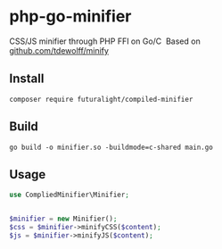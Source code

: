 # php-go-minifier
CSS/JS minifier through PHP FFI on Go/C&nbsp;
Based on [github.com/tdewolff/minify](https://github.com/tdewolff/minify)
## Install
```console
composer require futuralight/compiled-minifier
```
## Build
```console
go build -o minifier.so -buildmode=c-shared main.go
```
## Usage
```php
use CompliedMinifier\Minifier;


$minifier = new Minifier();
$css = $minifier->minifyCSS($content);
$js = $minifier->minifyJS($content);
```